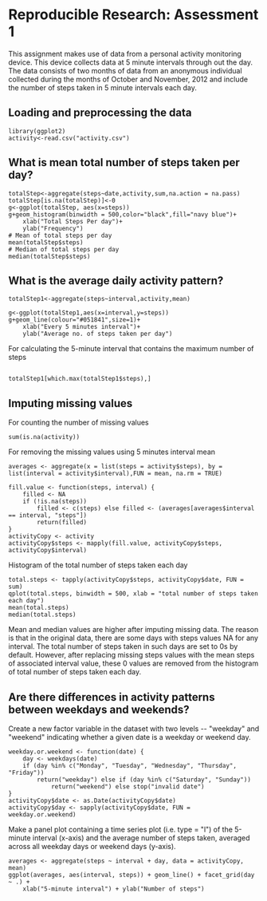 # Reproducible Research:  Assessment 1
This assignment makes use of data from a personal activity monitoring device. This device collects data at 5 minute intervals through out the day. The data consists of two months of data from an anonymous individual collected during the months of October and November, 2012 and include the number of steps taken in 5 minute intervals each day.


## Loading and preprocessing the data

```{r}
library(ggplot2)
activity<-read.csv("activity.csv")
```

## What is mean total number of steps taken per day?

```{r echo=TRUE}
totalStep<-aggregate(steps~date,activity,sum,na.action = na.pass)
totalStep[is.na(totalStep)]<-0
g<-ggplot(totalStep, aes(x=steps))
g+geom_histogram(binwidth = 500,color="black",fill="navy blue")+
    xlab("Total Steps Per day")+
    ylab("Frequency")
# Mean of total steps per day
mean(totalStep$steps)
# Median of total steps per day
median(totalStep$steps)
```

## What is the average daily activity pattern?

```{r echo=TRUE}
totalStep1<-aggregate(steps~interval,activity,mean)

g<-ggplot(totalStep1,aes(x=interval,y=steps))
g+geom_line(colour="#051841",size=1)+
    xlab("Every 5 minutes interval")+
    ylab("Average no. of steps taken per day")
```

For calculating the 5-minute interval that contains the maximum number of steps
```{r}

totalStep1[which.max(totalStep1$steps),]

```

## Imputing missing values

For counting the number of missing values
```{r echo=TRUE}
sum(is.na(activity))
```
For removing the missing values using 5 minutes interval mean
```{r echo=TRUE}
averages <- aggregate(x = list(steps = activity$steps), by = list(interval = activity$interval),FUN = mean, na.rm = TRUE)

fill.value <- function(steps, interval) {
    filled <- NA
    if (!is.na(steps)) 
        filled <- c(steps) else filled <- (averages[averages$interval == interval, "steps"])
        return(filled)
}
activityCopy <- activity
activityCopy$steps <- mapply(fill.value, activityCopy$steps, activityCopy$interval)
```
Histogram of the total number of steps taken each day
```{r echo=TRUE}
total.steps <- tapply(activityCopy$steps, activityCopy$date, FUN = sum)
qplot(total.steps, binwidth = 500, xlab = "total number of steps taken each day")
mean(total.steps)
median(total.steps)
```
Mean and median values are higher after imputing missing data. The reason is that in the original data, there are some days with steps values NA for any interval. The total number of steps taken in such days are set to 0s by default. However, after replacing missing steps values with the mean steps of associated interval value, these 0 values are removed from the histogram of total number of steps taken each day.


## Are there differences in activity patterns between weekdays and weekends?

Create a new factor variable in the dataset with two levels -- "weekday" and "weekend" indicating whether a given date is a weekday or weekend day.

```{r echo=TRUE}
weekday.or.weekend <- function(date) {
    day <- weekdays(date)
    if (day %in% c("Monday", "Tuesday", "Wednesday", "Thursday", "Friday")) 
        return("weekday") else if (day %in% c("Saturday", "Sunday")) 
            return("weekend") else stop("invalid date")
}
activityCopy$date <- as.Date(activityCopy$date)
activityCopy$day <- sapply(activityCopy$date, FUN = weekday.or.weekend)

```
Make a panel plot containing a time series plot (i.e. type = "l") of the 5-minute interval (x-axis) and the average number of steps taken, averaged across all weekday days or weekend days (y-axis).
```{r echo=TRUE}
averages <- aggregate(steps ~ interval + day, data = activityCopy, mean)
ggplot(averages, aes(interval, steps)) + geom_line() + facet_grid(day ~ .) + 
    xlab("5-minute interval") + ylab("Number of steps")


```
